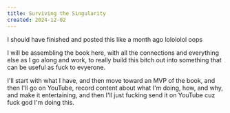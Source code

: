 ```yaml
---
title: Surviving the Singularity
created: 2024-12-02
---
```

I should have finished and posted this like a month ago lolololol oops

I will be assembling the book here, with all the connections and everything else as I go along and work, to really build this bitch out into something that can be useful as fuck to evyerone.

I'll start with what I have, and then move toward an MVP of the book, and then I'll go on YouTube, record content about what I'm doing, how, and why, and make it entertaining, and then I'll just fucking send it on YouTube cuz fuck god I'm doing this.